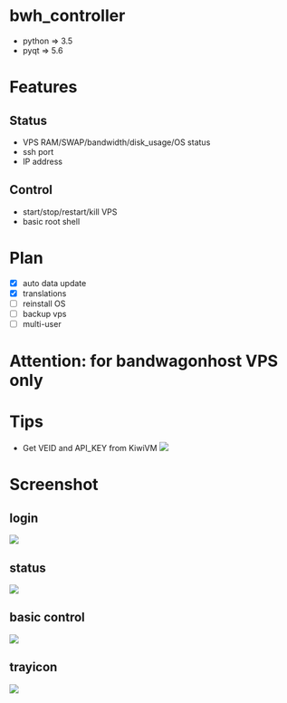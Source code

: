 # bwh_controller

- python => 3.5
- pyqt => 5.6

# Features

## Status
- VPS RAM/SWAP/bandwidth/disk_usage/OS status
- ssh port 
- IP address

## Control
- start/stop/restart/kill VPS
- basic root shell

# Plan
- [x] auto data update
- [x] translations
- [ ] reinstall OS
- [ ] backup vps
- [ ] multi-user

# Attention: for bandwagonhost VPS only

# Tips
- Get VEID and API_KEY from KiwiVM
![](http://ozhtfx691.bkt.clouddn.com//bandwagong/@3RWGK_PXXT2F7$3BRZ%28XAJ.png)

# Screenshot
## login
![](http://ozhtfx691.bkt.clouddn.com//bandwagong/bwh_lo_en.png)
## status
![](http://ozhtfx691.bkt.clouddn.com//bandwagong/bwh_st_en.png)
## basic control
![](http://ozhtfx691.bkt.clouddn.com//bandwagong/bwh_ct_en.png)
## trayicon
![](http://ozhtfx691.bkt.clouddn.com//bandwagong/bwh_tp_en.png)

